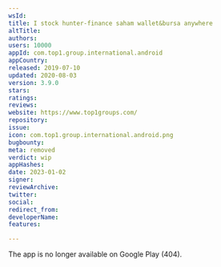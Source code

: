 ```yaml
---
wsId: 
title: I stock hunter-finance saham wallet&bursa anywhere
altTitle: 
authors: 
users: 10000
appId: com.top1.group.international.android
appCountry: 
released: 2019-07-10
updated: 2020-08-03
version: 3.9.0
stars: 
ratings: 
reviews: 
website: https://www.top1groups.com/
repository: 
issue: 
icon: com.top1.group.international.android.png
bugbounty: 
meta: removed
verdict: wip
appHashes: 
date: 2023-01-02
signer: 
reviewArchive: 
twitter: 
social: 
redirect_from: 
developerName: 
features: 

---
```


The app is no longer available on Google Play (404).